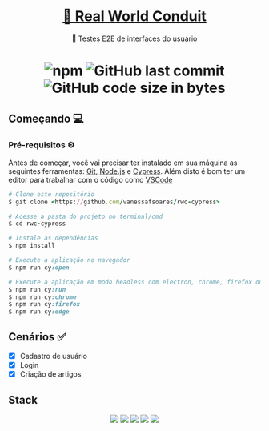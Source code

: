 <h1 align="center">
    <a href="http://demo.realworld.io/#">🔗 Real World Conduit</a>
</h1>
<p align="center">🚀 Testes E2E de interfaces do usuário</p>

<h1 align="center">
  <img alt="npm" src="https://img.shields.io/npm/v/cypress?label=cypress&logo=cypress&style=flat-square">
  <img alt="GitHub last commit" src="https://img.shields.io/github/last-commit/vanessafsoares/rwc-cypress?style=flat-square">
  <img alt="GitHub code size in bytes" src="https://img.shields.io/github/languages/code-size/vanessafsoares/rwc-cypress?style=flat-square">
 </h1>

## Começando 💻

### Pré-requisitos ⚙️ ###
Antes de começar, você vai precisar ter instalado em sua máquina as seguintes ferramentas:
[Git](https://git-scm.com), [Node.js](https://nodejs.org/en/) e [Cypress](https://cypress.io/).
Além disto é bom ter um editor para trabalhar com o código como [VSCode](https://code.visualstudio.com/)


```ruby
# Clone este repositório
$ git clone <https://github.com/vanessafsoares/rwc-cypress>

# Acesse a pasta do projeto no terminal/cmd
$ cd rwc-cypress

# Instale as dependências
$ npm install

# Execute a aplicação no navegador
$ npm run cy:open

# Execute a aplicação em modo headless com electron, chrome, firefox ou edge
$ npm run cy:run
$ npm run cy:chrome
$ npm run cy:firefox
$ npm run cy:edge
```
 ## Cenários :white_check_mark:

- [x] Cadastro de usuário
- [x] Login
- [x] Criação de artigos

 ## Stack
 <p align="center">
  <img src="https://img.shields.io/badge/javascript-000000?style=for-the-badge&logo=javascript"/>
  <img src="https://img.shields.io/badge/cypress-000000?style=for-the-badge&logo=cypress"/>
  <img src="https://img.shields.io/badge/mocha-000000?style=for-the-badge&logo=mocha"/>
  <img src="https://img.shields.io/badge/eslint-4B32C3?style=for-the-badge&logo=eslint"/>
  <img src="https://img.shields.io/badge/Azure-4287f5?style=for-the-badge&logo=azure-devops"/>
 </p>
